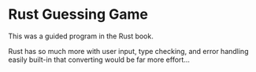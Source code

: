 # Rust Guessing Game
This was a guided program in the Rust book.

Rust has so much more with user input, type checking, and error handling
easily built-in that converting would be far more effort...